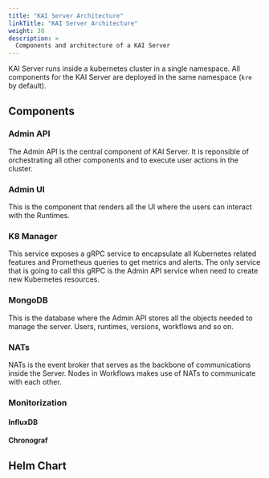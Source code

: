 ```yaml
---
title: "KAI Server Architecture"
linkTitle: "KAI Server Architecture"
weight: 30
description: >
  Components and architecture of a KAI Server
---
```


KAI Server runs inside a kubernetes cluster in a single namespace. All components for the KAI Server are deployed in the same namespace (`kre` by default).

## Components

### Admin API

The Admin API is the central component of KAI Server. It is reponsible of orchestrating all other components and to execute user actions in the cluster.

### Admin UI

This is the component that renders all the UI where the users can interact with the Runtimes.

### K8 Manager

This service exposes a gRPC service to encapsulate all Kubernetes related features and Prometheus queries to get metrics and alerts. The only service that is going to call this gRPC is the Admin API service when need to create new Kubernetes resources.

### MongoDB

This is the database where the Admin API stores all the objects needed to manage the server. Users, runtimes, versions, workflows and so on.

### NATs

NATs is the event broker that serves as the backbone of communications inside the Server. Nodes in Workflows makes use of NATs to communicate with each other.

### Monitorization

#### InfluxDB

#### Chronograf

## Helm Chart
